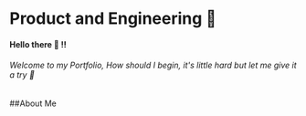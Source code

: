 # Product and Engineering :thought_balloon:

#### Hello there  :wave: !!

###### Welcome to my Portfolio, How should I begin, it's little hard but let me give it a try  :crossed_fingers:

##About Me




